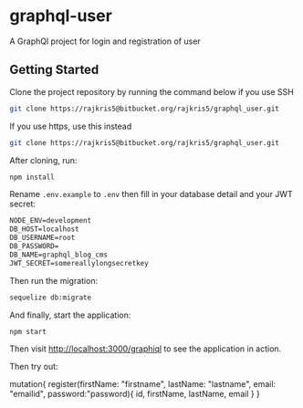 # graphql-user

A GraphQl project for login and registration of user

## Getting Started

Clone the project repository by running the command below if you use SSH

```bash
git clone https://rajkris5@bitbucket.org/rajkris5/graphql_user.git
```

If you use https, use this instead

```bash
git clone https://rajkris5@bitbucket.org/rajkris5/graphql_user.git
```

After cloning, run:

```bash
npm install
```

Rename `.env.example` to `.env` then fill in your database detail and your JWT secret:

```txt
NODE_ENV=development
DB_HOST=localhost
DB_USERNAME=root
DB_PASSWORD=
DB_NAME=graphql_blog_cms
JWT_SECRET=somereallylongsecretkey
```

Then run the migration:

```bash
sequelize db:migrate
```

And finally, start the application:

```bash
npm start
```

Then visit [http://localhost:3000/graphiql](http://localhost:3000/graphiql) to see the application in action.

Then try out:

mutation{
    register(firstName: "firstname", lastName: "lastname", email: "emailid", password:"password){
        id, firstName, lastName, email
    }
}